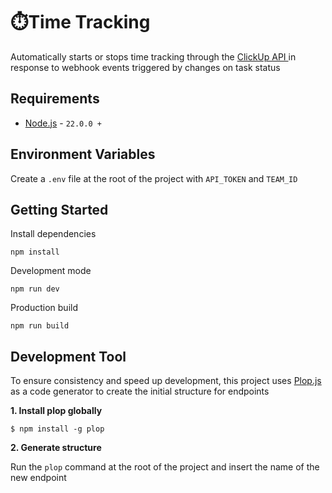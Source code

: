 # ⏱️Time Tracking

Automatically starts or stops time tracking through the [ClickUp API ](https://developer.clickup.com/docs/index) in response to webhook events triggered by changes on task status

## Requirements
- [Node.js](https://nodejs.org/en) - `22.0.0 +`

## Environment Variables
Create a `.env` file at the root of the project with `API_TOKEN` and `TEAM_ID`

## Getting Started

Install dependencies

```
npm install
```

Development mode

```
npm run dev
```

Production build

```
npm run build
```

## Development Tool

To ensure consistency and speed up development, this project uses [Plop.js](https://plopjs.com/) as a code generator to create the initial structure for endpoints

**1. Install plop globally**

```
$ npm install -g plop
```

**2. Generate structure**

Run the `plop` command at the root of the project and insert the name of the new endpoint
